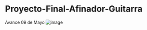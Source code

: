 # Proyecto-Final-Afinador-Guitarra
Avance 09 de Mayo
![image](https://user-images.githubusercontent.com/69810489/167341954-605f5ba4-8047-4f16-ae0c-5228145281e4.png)
